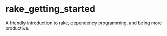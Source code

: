 rake_getting_started
====================

A friendly introduction to rake, dependency programming, and being more productive.
